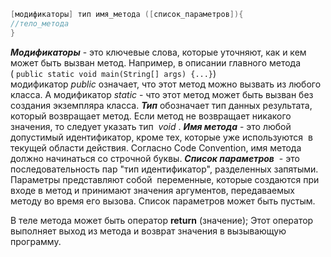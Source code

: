 
```Java
[модификаторы] тип имя_метода ([список_параметров]){ 
//тело_метода 
}
```
***Модификаторы*** - это ключевые слова, которые уточняют, как и кем может быть вызван метод. Например, в описании главного метода ( `public static void main(String[] args) {...}`) модификатор *public* означает, что этот метод можно вызвать из любого класса. А модификатор *static* - что этот метод может быть вызван без создания экземпляра класса.
***Тип*** обозначает тип данных результата, который возвращает метод. Если метод не возвращает никакого значения, то следует указать тип  *void* .
***Имя метода*** - это любой допустимый идентификатор, кроме тех, которые уже используются  в текущей области действия. Согласно Code Convention, имя метода должно начинаться со строчной буквы.
***Список параметров***  - это последовательность пар "тип идентификатор", разделенных запятыми. Параметры представляют собой  переменные, которые создаются при входе в метод и принимают значения аргументов, передаваемых методу во время его вызова. Список параметров может быть пустым.

В теле метода может быть оператор **return** (значение); 
Этот оператор выполняет выход из метода и возврат значения в вызывающую программу.